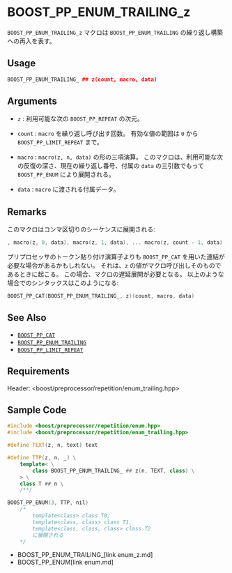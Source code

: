 # BOOST_PP_ENUM_TRAILING_z

`BOOST_PP_ENUM_TRAILING_z` マクロは `BOOST_PP_ENUM_TRAILING` の繰り返し構築への再入を表す。

## Usage

```cpp
BOOST_PP_ENUM_TRAILING_ ## z(count, macro, data)
```

## Arguments

- `z` :
	利用可能な次の `BOOST_PP_REPEAT` の次元。

- `count` :
	`macro` を繰り返し呼び出す回数。
	有効な値の範囲は `0` から `BOOST_PP_LIMIT_REPEAT` まで。

- `macro` :
	`macro(z, n, data)` の形の三項演算。
	このマクロは、利用可能な次の反復の深さ、現在の繰り返し番号、付属の `data` の三引数でもって `BOOST_PP_ENUM` により展開される。

- `data` :
	`macro` に渡される付属データ。

## Remarks

このマクロはコンマ区切りのシーケンスに展開される:

```cpp
, macro(z, 0, data), macro(z, 1, data), ... macro(z, count - 1, data)
```

プリプロセッサのトークン貼り付け演算子よりも `BOOST_PP_CAT` を用いた連結が必要な場合があるかもしれない。
それは、`z` の値がマクロ呼び出しそのものであるときに起こる。
この場合、マクロの遅延展開が必要となる。
以上のような場合でのシンタックスはこのようになる:

```cpp
BOOST_PP_CAT(BOOST_PP_ENUM_TRAILING_, z)(count, macro, data)
```

## See Also

- [`BOOST_PP_CAT`](cat.md)
- [`BOOST_PP_ENUM_TRAILING`](enum_trailing.md)
- [`BOOST_PP_LIMIT_REPEAT`](limit_repeat.md)

## Requirements

Header: &lt;boost/preprocessor/repetition/enum_trailing.hpp&gt;

## Sample Code

```cpp
#include <boost/preprocessor/repetition/enum.hpp>
#include <boost/preprocessor/repetition/enum_trailing.hpp>

#define TEXT(z, n, text) text

#define TTP(z, n, _) \
	template< \
		class BOOST_PP_ENUM_TRAILING_ ## z(n, TEXT, class) \
	> \
	class T ## n \
	/**/

BOOST_PP_ENUM(3, TTP, nil)
	/*
		template<class> class T0,
		template<class, class> class T1,
		template<class, class, class> class T2
		に展開される
	*/
```
* BOOST_PP_ENUM_TRAILING_[link enum_z.md]
* BOOST_PP_ENUM[link enum.md]

